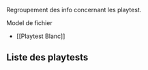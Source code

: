 Regroupement des info concernant les playtest.

Model de fichier
- [[Playtest Blanc]]


Liste des playtests
- 